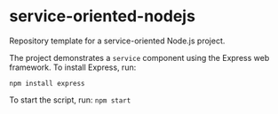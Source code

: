 # service-oriented-nodejs
Repository template for a service-oriented Node.js project.

The project demonstrates a ```service``` component using the Express web framework.
To install Express, run:

```npm install express```

To start the script, run:
```npm start```



